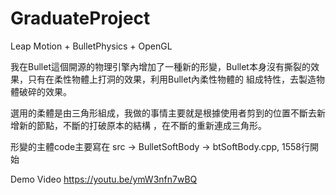 # GraduateProject
Leap Motion + BulletPhysics + OpenGL

我在Bullet這個開源的物理引擎內增加了一種新的形變，Bullet本身沒有撕裂的效果，只有在柔性物體上打洞的效果，利用Bullet內柔性物體的
組成特性，去製造物體破碎的效果。

選用的柔體是由三角形組成，我做的事情主要就是根據使用者剪到的位置不斷去新增新的節點，不斷的打破原本的結構
，在不斷的重新連成三角形。

形變的主體code主要寫在
src -> BulletSoftBody -> btSoftBody.cpp, 1558行開始

Demo Video
https://youtu.be/ymW3nfn7wBQ
